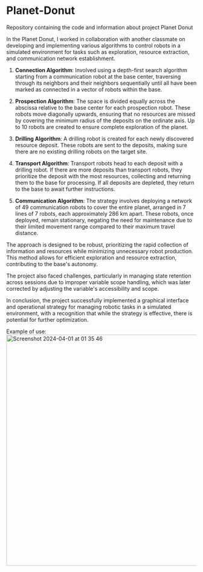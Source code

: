 # Planet-Donut
Repository containing the code and information about project Planet Donut

In the Planet Donut, I worked in collaboration with another classmate on developing and implementing various algorithms to control robots in a simulated environment for tasks such as exploration, resource extraction, and communication network establishment.

1. **Connection Algorithm**: Involved using a depth-first search algorithm starting from a communication robot at the base center, traversing through its neighbors and their neighbors sequentially until all have been marked as connected in a vector of robots within the base.

2. **Prospection Algorithm**: The space is divided equally across the abscissa relative to the base center for each prospection robot. These robots move diagonally upwards, ensuring that no resources are missed by covering the minimum radius of the deposits on the ordinate axis. Up to 10 robots are created to ensure complete exploration of the planet.

3. **Drilling Algorithm**: A drilling robot is created for each newly discovered resource deposit. These robots are sent to the deposits, making sure there are no existing drilling robots on the target site.

4. **Transport Algorithm**: Transport robots head to each deposit with a drilling robot. If there are more deposits than transport robots, they prioritize the deposit with the most resources, collecting and returning them to the base for processing. If all deposits are depleted, they return to the base to await further instructions.

5. **Communication Algorithm**: The strategy involves deploying a network of 49 communication robots to cover the entire planet, arranged in 7 lines of 7 robots, each approximately 286 km apart. These robots, once deployed, remain stationary, negating the need for maintenance due to their limited movement range compared to their maximum travel distance.

The approach is designed to be robust, prioritizing the rapid collection of information and resources while minimizing unnecessary robot production. This method allows for efficient exploration and resource extraction, contributing to the base's autonomy.

The project also faced challenges, particularly in managing state retention across sessions due to improper variable scope handling, which was later corrected by adjusting the variable's accessibility and scope.

In conclusion, the project successfully implemented a graphical interface and operational strategy for managing robotic tasks in a simulated environment, with a recognition that while the strategy is effective, there is potential for further optimization.

Example of use:
<img width="610" alt="Screenshot 2024-04-01 at 01 35 46" src="https://github.com/mehdi533/Planet-Donut/assets/113531778/a3116e35-6ef5-4fd9-a30d-a6a9342bdff4">
